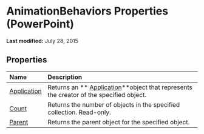 
# AnimationBehaviors Properties (PowerPoint)

 **Last modified:** July 28, 2015


## Properties



|**Name**|**Description**|
|:-----|:-----|
| [Application](751786d8-d1c5-e02a-a41e-106ce2f00b7b.md)|Returns an  ** [Application](978c2b99-4271-b953-4283-73b5f3d96f41.md)**object that represents the creator of the specified object.|
| [Count](cffdda44-6b03-b25f-b21a-8e0e350d5d87.md)|Returns the number of objects in the specified collection. Read-only.|
| [Parent](0202b2ae-d716-20f7-b984-240e58175523.md)|Returns the parent object for the specified object.|
